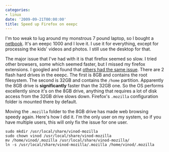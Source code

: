 ```yaml
---
categories:
- linux
date: '2009-09-21T00:00:00'
title: Speed up Firefox on eeepc
---
```



I'm too weak to lug around my monstrous 7 pound laptop, so I bought a
[netbook](http://eeepc.asus.com/global/product1000.html). It's an eeepc
1000 and I love it. I use it for everything, except for processing the
kids' videos and photos. I still use the desktop for that.

The major issue that I've had with it is that firefox seemed so slow. I
tried other browsers, some which seemed faster, but I missed my firefox
extensions. I googled and found that [others had the same issue](http://wiki.debian.org/DebianEeePC/TipsAndTricks#SpeedupsluggishIceweasel.2BAC8-Firefox3). There
are 2 flash hard drives in the eeepc. The first is 8GB and contains the
root filesystem. The second is 32GB and contains the `/home`
partition. Apparently the 8GB drive is **significantly** faster than the
32GB one. So the OS performs excellently since it's on the 8GB drive,
anything that requires a lot of disk access from the 32GB drive slows
down. Firefox's `.mozilla` configuration folder is mounted there by
default.

Moving the `.mozilla` folder to the 8GB drive has made web browsing speedy
again. Here's how I did it. I'm the only user on my system, so if you have
multiple users, this will only fix the issue for one user.

    sudo mkdir /usr/local/share/vinod-mozilla
    sudo chown vinod /usr/local/share/vinod-mozilla
    mv /home/vinod/.mozilla /usr/local/share/vinod-mozilla/
    ln -s /usr/local/share/vinod-mozilla/.mozilla /home/vinod/.mozilla

